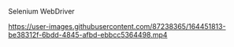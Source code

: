 Selenium WebDriver

https://user-images.githubusercontent.com/87238365/164451813-be38312f-6bdd-4845-afbd-ebbcc5364498.mp4
